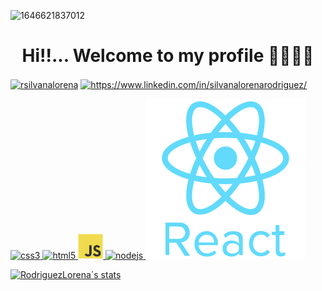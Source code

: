                          
![1646621837012](https://user-images.githubusercontent.com/86779470/167262664-ed1c04b4-1ec7-4522-ab46-6821c0cbf75d.jpg)

<h1 align="center">  Hi!!... Welcome to my profile  👋😄👩‍💻</h1>


<p align="left">
<a href="https:/ /twitter.com/rsilvanalorena" target="blank"><img align="center" src="https://raw.githubusercontent.com/rahuldkjain/github-profile-readme-generator/master/src/images/icons /Social/twitter.svg" alt="rsilvanalorena" height="30" width="40" /></a>
<a href="https://linkedin.com/in/https://www.linkedin .com/in/silvanalorenarodriguez/" target="blank"><img align="center" src="https://raw.githubusercontent.com/rahuldkjain/github-profile-readme-generator/master/src/images/icons/Social/linked-in-alt.svg" alt="https://www.linkedin.com/in/silvanalorenarodriguez/" height= "30" width="40" /></a>
</p>


<p align="left"> <a href="https://www.w3schools.com/css/" target="_blank" rel="noreferrer"> <img src="https://raw.githubusercontent. com/devicons/devicon/master/icons/css3/css3-original-wordmark.svg" alt="css3" width="40" height="40"/> </a> <a href="https:// www.w3.org/html/" target="_blank" rel="noreferrer"> <img src="https://raw.githubusercontent.com/devicons/devicon/master/icons/html5/html5-original-wordmark .svg" alt="html5" ancho="40" altura="40"/> </a> <a href="https://developer.mozilla.org/en-US/docs/Web/JavaScript" objetivo ="_en blanco" rel="noreferrer"> <img src="https://raw.githubusercontent.com/devicons/devicon/master/icons/javascript/javascript-original.svg" alt="javascript" width="40" height="40"/ > </a> <a href="https://nodejs.org" target="_blank" rel="noreferrer"> <img src="https://raw.githubusercontent.com/devicons/devicon/master/ iconos/nodejs/nodejs-original-wordmark.svg" alt="nodejs" width="40" height="40"/> </a> <a href="https://reactjs.org/" target=" _blank" rel="noreferrer"> <img src="https://raw.githubusercontent.com/devicons/devicon/master/icons/react/react-original-wordmark.svg" alt="reaccionar" ancho="40" altura="40"/> </a> </p>

[![RodriguezLorena´s stats](https://github-readme-stats.vercel.app/api?username=RodriguezLorena&show_icons=true&theme=radical)](https://github.com/anuraghazra/github-readme-stats)


